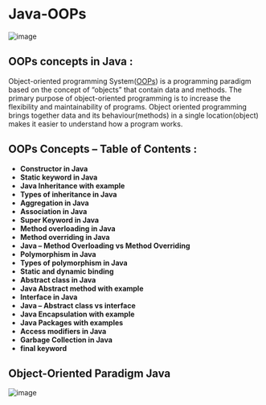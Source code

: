 # Java-OOPs
![image](https://user-images.githubusercontent.com/67740644/141652150-a1d0e14e-fd0f-42b1-af4c-291fe90d1035.png)

## OOPs concepts in Java :
Object-oriented programming System([OOPs](https://beginnersbook.com/2013/04/oops-concepts/)) is a programming paradigm based on the concept of “objects” that contain data and methods. The primary purpose of object-oriented programming is to increase the flexibility and maintainability of programs. Object oriented programming brings together data and its behaviour(methods) in a single location(object) makes it easier to understand how a program works.

## OOPs Concepts – Table of Contents :

- **Constructor in Java**
- **Static keyword in Java**
- **Java Inheritance with example**
- **Types of inheritance in Java**
- **Aggregation in Java**
- **Association in Java**
- **Super Keyword in Java**
- **Method overloading in Java**
- **Method overriding in Java**
- **Java – Method Overloading vs Method Overriding**
- **Polymorphism in Java**
- **Types of polymorphism in Java**
- **Static and dynamic binding**
- **Abstract class in Java**
- **Java Abstract method with example**
- **Interface in Java**
- **Java – Abstract class vs interface**
- **Java Encapsulation with example**
- **Java Packages with examples**
- **Access modifiers in Java**
- **Garbage Collection in Java**
- **final keyword**

## Object-Oriented Paradigm Java

![image](https://user-images.githubusercontent.com/67740644/141652244-5888c673-8b6a-40d6-b58c-03170a9a5808.png)


